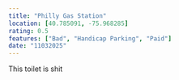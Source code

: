 ```yaml
---
title: "Philly Gas Station"
location: [40.785091, -75.968285]
rating: 0.5
features: ["Bad", "Handicap Parking", "Paid"]
date: "11032025"
---
```

This toilet is shit